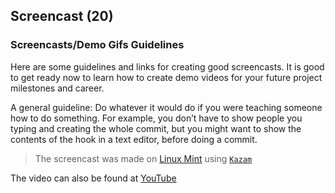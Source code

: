 ## Screencast (20)

### Screencasts/Demo Gifs Guidelines

Here are some guidelines and links for creating good screencasts. It is good to get ready now to learn how to create demo videos for your future project milestones and career. 

A general guideline: Do whatever it would do if you were teaching someone how to do something. For example, you don’t have to show people you typing and creating the whole commit, but you might want to show the contents of the hook in a text editor, before doing a commit.


>The screencast was made on [Linux Mint](https://www.linuxmint.com/) using [`Kazam`](https://launchpad.net/kazam)

The video can also be found at [YouTube](https://www.youtube.com/watch?v=xOWM0G3io4M&feature=youtu.be)
